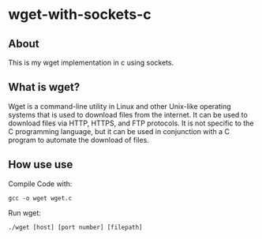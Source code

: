 # wget-with-sockets-c
## About
This is my wget implementation in c using sockets.
## What is wget?
Wget is a command-line utility in Linux and other Unix-like operating systems that is used to download files from the internet. It can be used to download files via HTTP, HTTPS, and FTP protocols. It is not specific to the C programming language, but it can be used in conjunction with a C program to automate the download of files.
## How use use
Compile Code with:
```
gcc -o wget wget.c
```
Run wget:
```
./wget [host] [port number] [filepath]
```
